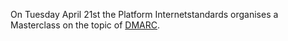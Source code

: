 
On Tuesday April 21st the Platform Internetstandards organises
a Masterclass on the topic of [DMARC](/faqs/mail/#DMARC).
